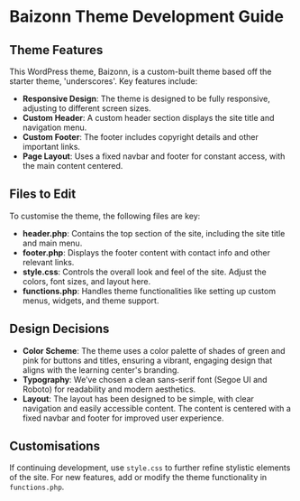 # Baizonn Theme Development Guide

## Theme Features
This WordPress theme, Baizonn, is a custom-built theme based off the starter theme, 'underscores'. Key features include:

- **Responsive Design**: The theme is designed to be fully responsive, adjusting to different screen sizes.
- **Custom Header**: A custom header section displays the site title and navigation menu.
- **Custom Footer**: The footer includes copyright details and other important links.
- **Page Layout**: Uses a fixed navbar and footer for constant access, with the main content centered.

## Files to Edit
To customise the theme, the following files are key:
- **header.php**: Contains the top section of the site, including the site title and main menu.
- **footer.php**: Displays the footer content with contact info and other relevant links.
- **style.css**: Controls the overall look and feel of the site. Adjust the colors, font sizes, and layout here.
- **functions.php**: Handles theme functionalities like setting up custom menus, widgets, and theme support.

## Design Decisions
- **Color Scheme**: The theme uses a color palette of shades of green and pink for buttons and titles, ensuring a vibrant, engaging design that aligns with the learning center's branding.
- **Typography**: We’ve chosen a clean sans-serif font (Segoe UI and Roboto) for readability and modern aesthetics.
- **Layout**: The layout has been designed to be simple, with clear navigation and easily accessible content. The content is centered with a fixed navbar and footer for improved user experience.

## Customisations
If continuing development, use `style.css` to further refine stylistic elements of the site. For new features, add or modify the theme functionality in `functions.php`.
